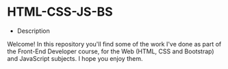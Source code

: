 # HTML-CSS-JS-BS

- Description

Welcome! In this repository you'll find some of the work I've done as part of the Front-End Developer course, for the Web (HTML, CSS and Bootstrap) and JavaScript subjects. I hope you enjoy them. 
